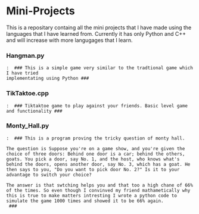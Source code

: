 # Mini-Projects

This is a repositary containg all the mini projects that I have made using the languages that I have learned from. 
Currently it has only Python and C++ and will increase with more langugages that I learn.

### Hangman.py ###

    :  ### This is a simple game very similar to the tradtional game which I have tried 
    implementating using Python ###

### TikTaktoe.cpp ###

    :  ### Tiktaktoe game to play against your friends. Basic level game and functionality ###


### Monty_Hall.py ###

    :  ### This is a program proving the tricky question of monty hall. 
    
    The question is Suppose you're on a game show, and you're given the choice of three doors: Behind one door is a car; behind the others, goats. You pick a door, say No. 1, and the host, who knows what's behind the doors, opens another door, say No. 3, which has a goat. He then says to you, "Do you want to pick door No. 2?" Is it to your advantage to switch your choice? 
    
    The answer is that swtching helps you and that too a high chane of 66% of the times. So even though I convinved my friend mathametically why this is true to make matters intresting I wrote a python code to simulate the game 1000 times and showed it to be 66% again.
     ###
